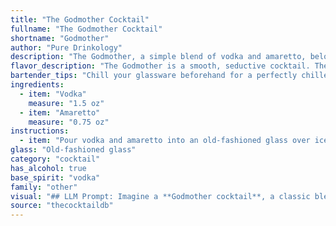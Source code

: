 ```yaml
---
title: "The Godmother Cocktail"
fullname: "The Godmother Cocktail"
shortname: "Godmother"
author: "Pure Drinkology"
description: "The Godmother, a simple blend of vodka and amaretto, belongs to the **liqueur-based cocktail family**. Its origins are shrouded in mystery, but it's believed to have emerged in the 1970s, likely a playful twist on the classic Godfather (scotch and amaretto). "
flavor_description: "The Godmother is a smooth, seductive cocktail. The vodka provides a clean, crisp base, while the Amaretto delivers rich, nutty sweetness with hints of almond and apricot.  The combination creates a balanced, slightly sweet and slightly bitter profile that's both sophisticated and easy to drink.  It's a luxurious treat that's best enjoyed neat or on the rocks. "
bartender_tips: "Chill your glassware beforehand for a perfectly chilled Godmother. Use a good quality vodka and amaretto for the best flavor. Shake vigorously with ice to ensure proper dilution and a frosty texture. Garnish with an orange peel for a citrusy aroma and visual appeal. Enjoy responsibly! "
ingredients:
  - item: "Vodka"
    measure: "1.5 oz"
  - item: "Amaretto"
    measure: "0.75 oz"
instructions:
  - item: "Pour vodka and amaretto into an old-fashioned glass over ice and serve."
glass: "Old-fashioned glass"
category: "cocktail"
has_alcohol: true
base_spirit: "vodka"
family: "other"
visual: "## LLM Prompt: Imagine a **Godmother cocktail**, a classic blend of **Vodka and Amaretto**. Describe its appearance in detail, considering:* **Color:**  What shade is the cocktail? Is it a deep, amber hue or more of a pale, golden color? * **Clarity:** Is the drink clear or slightly cloudy? Does it have any visible particles or sediments?* **Texture:** How does the drink feel in the mouth? Is it smooth, viscous, or slightly oily?* **Garnish:** Does it typically have a garnish? What does it look like? How does it affect the overall appearance of the drink?Please use vivid language and sensory details to paint a picture of this classic cocktail in the reader's mind. "
source: "thecocktaildb"
---
```


